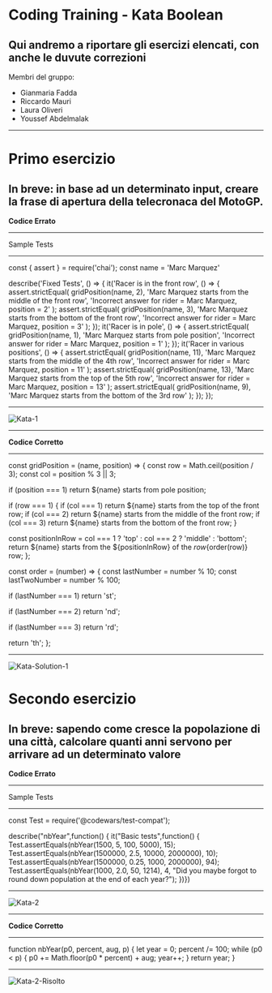 <h1>Coding Training - Kata Boolean</h1>
<h2>Qui andremo a riportare gli esercizi elencati, con anche le duvute correzioni</h2>
<p>Membri del gruppo:</p>
<ul>
  <li>Gianmaria Fadda</li>
  <li>Riccardo Mauri</li>
  <li>Laura Oliveri</li>
  <li>Youssef Abdelmalak</li>
</ul>
<hr>
<h1>Primo esercizio</h1>
<h2>In breve: in base ad un determinato input, creare la frase di apertura della telecronaca del MotoGP.</h2>
<b>Codice Errato</b>
<hr>
<p>Sample Tests</p>
<hr>
<p>const { assert } = require('chai');
const name = 'Marc Marquez'

describe('Fixed Tests', () => {
  it('Racer is in the front row', () => {
    assert.strictEqual(
      gridPosition(name, 2),
      'Marc Marquez starts from the middle of the front row',
      'Incorrect answer for rider = Marc Marquez, position = 2'
    );
    assert.strictEqual(
      gridPosition(name, 3),
      'Marc Marquez starts from the bottom of the front row',
      'Incorrect answer for rider = Marc Marquez, position = 3'
    );
  });
  it('Racer is in pole', () => {
    assert.strictEqual(
      gridPosition(name, 1),
      'Marc Marquez starts from pole position',
      'Incorrect answer for rider = Marc Marquez, position = 1'
    );
  });
  it('Racer in various positions', () => {
    assert.strictEqual(
      gridPosition(name, 11),
      'Marc Marquez starts from the middle of the 4th row',
      'Incorrect answer for rider = Marc Marquez, position = 11'
    );
    assert.strictEqual(
      gridPosition(name, 13),
      'Marc Marquez starts from the top of the 5th row',
      'Incorrect answer for rider = Marc Marquez, position = 13'
    );
    assert.strictEqual(
      gridPosition(name, 9),
      'Marc Marquez starts from the bottom of the 3rd row'
    );
  });
});
</p>
<hr>
<img src="https://github.com/user-attachments/assets/9777256a-3345-4618-898d-22dc1b08a187" alt="Kata-1">
<hr>
<b>Codice Corretto</b>
<hr>
<p>const gridPosition = (name, position) => {
  const row = Math.ceil(position / 3);
  const col = position % 3 || 3;

  if (position === 1) 
    return ${name} starts from pole position;

  if (row === 1) {
    if (col === 1)
      return ${name} starts from the top of the front row;
    if (col === 2)
      return ${name} starts from the middle of the front row;
    if (col === 3)
      return ${name} starts from the bottom of the front row;
  }

  const positionInRow = col === 1 ? 'top' : col === 2 ? 'middle' : 'bottom';
  return ${name} starts from the ${positionInRow} of the ${row}${order(row)} row;
};

const order = (number) => {
  const lastNumber = number % 10;
  const lastTwoNumber = number % 100;

  if (lastNumber === 1) 
    return 'st';

  if (lastNumber === 2) 
    return 'nd';

  if (lastNumber === 3) 
    return 'rd';

  return 'th';
};</p>
<hr>
<img src="https://github.com/user-attachments/assets/977454a5-d7b8-4093-949a-48bf96b89d8f" alt="Kata-Solution-1">

<h1>Secondo esercizio</h1>
<h2>In breve: sapendo come cresce la popolazione di una città, calcolare quanti anni servono per arrivare ad un determinato valore</h2>
<b>Codice Errato</b>
<hr>
<p>Sample Tests</p>
<hr> 
<p>const Test = require('@codewars/test-compat');

describe("nbYear",function() {
it("Basic tests",function() {    
    Test.assertEquals(nbYear(1500, 5, 100, 5000), 15);
    Test.assertEquals(nbYear(1500000, 2.5, 10000, 2000000), 10);
    Test.assertEquals(nbYear(1500000, 0.25, 1000, 2000000), 94);
    Test.assertEquals(nbYear(1000, 2.0, 50, 1214), 4, "Did you maybe forgot to round down population at the end of each year?");
})})</p>
<hr>
<img src="https://github.com/user-attachments/assets/e70c8c1f-8445-496e-b8c9-ad415dce3193" alt="Kata-2">
<hr>

<b>Codice Corretto</b>
<hr>
<p>function nbYear(p0, percent, aug, p) {
  let year = 0;
    percent /= 100;
  while (p0 < p) {
    p0 += Math.floor(p0 * percent) + aug;
    year++;
  }
  return year;
}</p>
<hr>
<img src="https://github.com/user-attachments/assets/1e6ae653-60f7-4e2a-8e00-77f3d0042350" alt="Kata-2-Risolto">
